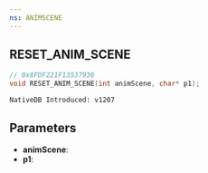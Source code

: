 ```yaml
---
ns: ANIMSCENE
---
```

## RESET_ANIM_SCENE

```c
// 0x8FDF221F13537936
void RESET_ANIM_SCENE(int animScene, char* p1);
```

```
NativeDB Introduced: v1207
```

## Parameters
* **animScene**:
* **p1**:
